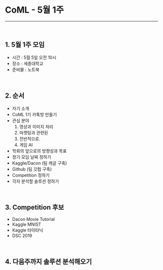# CoML - 5월 1주

<hr>
<br>

## 1. 5월 1주 모임
 - 시간 : 5월 5일 오전 10시
 - 장소 : 세종대학교
 - 준비물 : 노트북
 
 <br>

## 2. 순서
 - 자기 소개
 - CoML 1기 카톡방 만들기
 - 관심 분야
   1. 영상과 이미지 처리
   2. 마켓팅과 관련된
   3. 전반적으로.
   4. 게임 AI
 - 학회의 앞으로의 방향성과 목표
 - 정기 모임 날짜 정하기
 - Kaggle/Dacon (팀 캐글 구축)
 - Github (팀 깃헙 구축)
 - Competition 정하기
 - 각자 분석할 솔루션 정하기
 
 <br>
 
## 3. Competition 후보
 - Dacon Movie Tutorial
 - Kaggle MNIST
 - Kaggle 타이타닉
 - DSC 2019
 
 <br>
 
## 4. 다음주까지 솔루션 분석해오기
